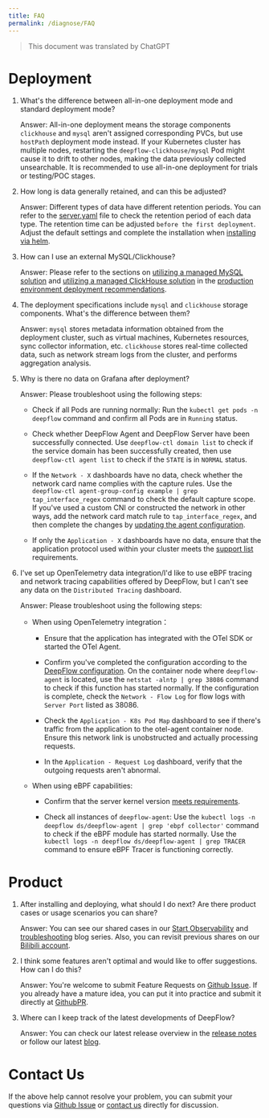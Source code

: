 ```yaml
---
title: FAQ
permalink: /diagnose/FAQ
---
```


> This document was translated by ChatGPT

# Deployment

1. What's the difference between all-in-one deployment mode and standard deployment mode?

   Answer: All-in-one deployment means the storage components `clickhouse` and `mysql` aren't assigned corresponding PVCs, but use `hostPath` deployment mode instead. If your Kubernetes cluster has multiple nodes, restarting the `deepflow-clickhouse/mysql` Pod might cause it to drift to other nodes, making the data previously collected unsearchable. It is recommended to use all-in-one deployment for trials or testing/POC stages.

2. How long is data generally retained, and can this be adjusted?

   Answer: Different types of data have different retention periods. You can refer to the [server.yaml](https://github.com/deepflowio/deepflow/blob/main/server/server.yaml#L296-L310) file to check the retention period of each data type. The retention time can be adjusted `before the first deployment`. Adjust the default settings and complete the installation when [installing via helm](../best-practice/server-advanced-config/#modify-server-configuration-file).

3. How can I use an external MySQL/Clickhouse?

   Answer: Please refer to the sections on [utilizing a managed MySQL solution](../best-practice/production-deployment/#use-managed-mysql) and [utilizing a managed ClickHouse solution](../best-practice/production-deployment/#use-managed-clickhouse) in the [production environment deployment recommendations](../best-practice/production-deployment/).

4. The deployment specifications include `mysql` and `clickhouse` storage components. What's the difference between them?

   Answer: `mysql` stores metadata information obtained from the deployment cluster, such as virtual machines, Kubernetes resources, sync collector information, etc. `clickhouse` stores real-time collected data, such as network stream logs from the cluster, and performs aggregation analysis.

5. Why is there no data on Grafana after deployment?

   Answer: Please troubleshoot using the following steps:

   - Check if all Pods are running normally: Run the `kubectl get pods -n deepflow` command and confirm all Pods are in `Running` status.

   - Check whether DeepFlow Agent and DeepFlow Server have been successfully connected. Use `deepflow-ctl domain list` to check if the service domain has been successfully created, then use `deepflow-ctl agent list` to check if the `STATE` is in `NORMAL` status.

   - If the `Network - X` dashboards have no data, check whether the network card name complies with the capture rules. Use the `deepflow-ctl agent-group-config example | grep tap_interface_regex` command to check the default capture scope. If you've used a custom CNI or constructed the network in other ways, add the network card match rule to `tap_interface_regex`, and then complete the changes by [updating the agent configuration](../best-practice/agent-advanced-config/#update-agent-group-config-configuration).

   - If only the `Application - X` dashboards have no data, ensure that the application protocol used within your cluster meets the [support list](../features/universal-map/request-log/) requirements.

6. I've set up OpenTelemetry data integration/I'd like to use eBPF tracing and network tracing capabilities offered by DeepFlow, but I can't see any data on the `Distributed Tracing` dashboard.

   Answer: Please troubleshoot using the following steps:

   - When using OpenTelemetry integration：

     - Ensure that the application has integrated with the OTel SDK or started the OTel Agent.

     - Confirm you've completed the configuration according to the [DeepFlow configuration](../integration/input/tracing/opentelemetry/#configure-deepflow). On the container node where `deepflow-agent` is located, use the `netstat -alntp | grep 38086` command to check if this function has started normally. If the configuration is complete, check the `Network - Flow Log` for flow logs with `Server Port` listed as 38086.

     - Check the `Application - K8s Pod Map` dashboard to see if there's traffic from the application to the otel-agent container node. Ensure this network link is unobstructed and actually processing requests.

     - In the `Application - Request Log` dashboard, verify that the outgoing requests aren't abnormal.

   - When using eBPF capabilities:

     - Confirm that the server kernel version [meets requirements](../ce-install/overview/#kernel-requirements).

     - Check all instances of `deepflow-agent`: Use the `kubectl logs -n deepflow ds/deepflow-agent | grep 'ebpf collector'` command to check if the eBPF module has started normally. Use the `kubectl logs -n deepflow ds/deepflow-agent | grep TRACER` command to ensure eBPF Tracer is functioning correctly.

# Product

1. After installing and deploying, what should I do next? Are there product cases or usage scenarios you can share?

   Answer: You can see our shared cases in our [Start Observability](https://deepflow.io/blog/tags/Dashboard/) and [troubleshooting](https://deepflow.io/blog/tags/troubleshooting/) blog series. Also, you can revisit previous shares on our [Bilibili account](https://space.bilibili.com/2040480780/video).

2. I think some features aren't optimal and would like to offer suggestions. How can I do this?

   Answer: You're welcome to submit Feature Requests on [Github Issue](https://github.com/deepflowio/deepflow/issues). If you already have a mature idea, you can put it into practice and submit it directly at [GithubPR](https://github.com/deepflowio/deepflow/pulls).

3. Where can I keep track of the latest developments of DeepFlow?

   Answer: You can check our latest release overview in the [release notes](../release-notes/release-6.2-ce/) or follow our latest [blog](https://deepflow.io/blog/).

# Contact Us

If the above help cannot resolve your problem, you can submit your questions via [Github Issue](https://github.com/deepflowio/deepflow/issues) or [contact us](https://github.com/deepflowio/deepflow#contact-us) directly for discussion.
